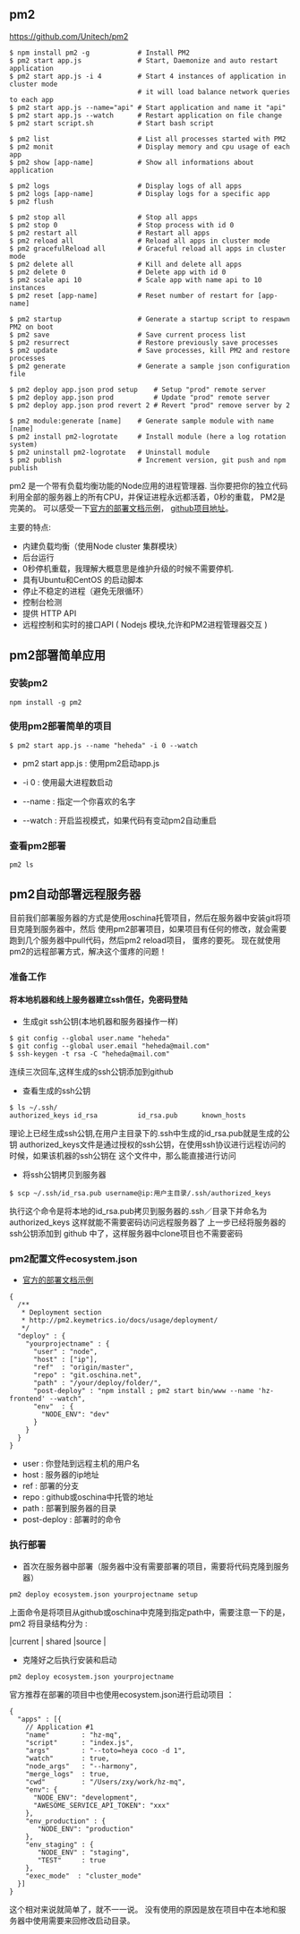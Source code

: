 ## pm2

https://github.com/Unitech/pm2


```
$ npm install pm2 -g            # Install PM2
$ pm2 start app.js              # Start, Daemonize and auto restart application
$ pm2 start app.js -i 4         # Start 4 instances of application in cluster mode
                                # it will load balance network queries to each app
$ pm2 start app.js --name="api" # Start application and name it "api"
$ pm2 start app.js --watch      # Restart application on file change
$ pm2 start script.sh           # Start bash script

$ pm2 list                      # List all processes started with PM2
$ pm2 monit                     # Display memory and cpu usage of each app
$ pm2 show [app-name]           # Show all informations about application

$ pm2 logs                      # Display logs of all apps
$ pm2 logs [app-name]           # Display logs for a specific app
$ pm2 flush

$ pm2 stop all                  # Stop all apps
$ pm2 stop 0                    # Stop process with id 0
$ pm2 restart all               # Restart all apps
$ pm2 reload all                # Reload all apps in cluster mode
$ pm2 gracefulReload all        # Graceful reload all apps in cluster mode
$ pm2 delete all                # Kill and delete all apps
$ pm2 delete 0                  # Delete app with id 0
$ pm2 scale api 10              # Scale app with name api to 10 instances
$ pm2 reset [app-name]          # Reset number of restart for [app-name]

$ pm2 startup                   # Generate a startup script to respawn PM2 on boot
$ pm2 save                      # Save current process list
$ pm2 resurrect                 # Restore previously save processes
$ pm2 update                    # Save processes, kill PM2 and restore processes
$ pm2 generate                  # Generate a sample json configuration file

$ pm2 deploy app.json prod setup    # Setup "prod" remote server
$ pm2 deploy app.json prod          # Update "prod" remote server
$ pm2 deploy app.json prod revert 2 # Revert "prod" remove server by 2

$ pm2 module:generate [name]    # Generate sample module with name [name]
$ pm2 install pm2-logrotate     # Install module (here a log rotation system)
$ pm2 uninstall pm2-logrotate   # Uninstall module
$ pm2 publish                   # Increment version, git push and npm publish
```



pm2 是一个带有负载均衡功能的Node应用的进程管理器.
当你要把你的独立代码利用全部的服务器上的所有CPU，并保证进程永远都活着，0秒的重载， PM2是完美的。
可以感受一下[官方的部署文档示例](http://pm2.keymetrics.io/docs/usage/deployment/)，
[github项目地址](https://github.com/Unitech/pm2)。


主要的特点:

- 内建负载均衡（使用Node cluster 集群模块）
- 后台运行
- 0秒停机重载，我理解大概意思是维护升级的时候不需要停机.
- 具有Ubuntu和CentOS 的启动脚本
- 停止不稳定的进程（避免无限循环）
- 控制台检测
- 提供 HTTP API
- 远程控制和实时的接口API ( Nodejs 模块,允许和PM2进程管理器交互 )

## pm2部署简单应用

### 安装pm2

```
npm install -g pm2
```

### 使用pm2部署简单的项目

```
$ pm2 start app.js --name "heheda" -i 0 --watch
```

- pm2 start app.js : 使用pm2启动app.js

- -i 0 : 使用最大进程数启动

- --name : 指定一个你喜欢的名字

- --watch : 开启监视模式，如果代码有变动pm2自动重启

### 查看pm2部署

```
pm2 ls
```

## pm2自动部署远程服务器

目前我们部署服务器的方式是使用oschina托管项目，然后在服务器中安装git将项目克隆到服务器中，然后
使用pm2部署项目，如果项目有任何的修改，就会需要跑到几个服务器中pull代码，然后pm2 reload项目，
蛋疼的要死。
现在就使用pm2的远程部署方式，解决这个蛋疼的问题！

### 准备工作

#### 将本地机器和线上服务器建立ssh信任，免密码登陆

- 生成git ssh公钥(本地机器和服务器操作一样)

```
$ git config --global user.name "heheda"
$ git config --global user.email "heheda@mail.com"
$ ssh-keygen -t rsa -C "heheda@mail.com"
```
连续三次回车,这样生成的ssh公钥添加到github


- 查看生成的ssh公钥

```
$ ls ~/.ssh/
authorized_keys id_rsa          id_rsa.pub      known_hosts
```

理论上已经生成ssh公钥,在用户主目录下的.ssh中生成的id_rsa.pub就是生成的公钥
authorized_keys文件是通过授权的ssh公钥，在使用ssh协议进行远程访问的时候，如果该机器的ssh公钥在
这个文件中，那么能直接进行访问

-  将ssh公钥拷贝到服务器

```
$ scp ~/.ssh/id_rsa.pub username@ip:用户主目录/.ssh/authorized_keys
```
执行这个命令是将本地的id_rsa.pub拷贝到服务器的.ssh／目录下并命名为authorized_keys
这样就能不需要密码访问远程服务器了
上一步已经将服务器的ssh公钥添加到 github 中了，这样服务器中clone项目也不需要密码

### pm2配置文件ecosystem.json

- [官方的部署文档示例](http://pm2.keymetrics.io/docs/usage/deployment/)

```
{
  /**
   * Deployment section
   * http://pm2.keymetrics.io/docs/usage/deployment/
   */
  "deploy" : {
    "yourprojectname" : {
      "user" : "node",
      "host" : ["ip"],
      "ref"  : "origin/master",
      "repo" : "git.oschina.net",
      "path" : "/your/deploy/folder/",
      "post-deploy" : "npm install ; pm2 start bin/www --name 'hz-frontend' --watch",
      "env"  : {
        "NODE_ENV": "dev"
      }
    }
  }
}
```

- user : 你登陆到远程主机的用户名
- host : 服务器的ip地址
- ref : 部署的分支
- repo : github或oschina中托管的地址
- path : 部署到服务器的目录
- post-deploy : 部署时的命令

###  执行部署

- 首次在服务器中部署（服务器中没有需要部署的项目，需要将代码克隆到服务器）

```
pm2 deploy ecosystem.json yourprojectname setup
```
上面命令是将项目从github或oschina中克隆到指定path中，需要注意一下的是，pm2 将目录结构分为 :

|current | shared  |source |

- 克隆好之后执行安装和启动

```
pm2 deploy ecosystem.json yourprojectname
```

官方推荐在部署的项目中也使用ecosystem.json进行启动项目 ：

```
{
  "apps" : [{
    // Application #1
    "name"        : "hz-mq",
    "script"      : "index.js",
    "args"        : "--toto=heya coco -d 1",
    "watch"       : true,
    "node_args"   : "--harmony",
    "merge_logs"  : true,
    "cwd"         : "/Users/zxy/work/hz-mq",
    "env": {
      "NODE_ENV": "development",
      "AWESOME_SERVICE_API_TOKEN": "xxx"
    },
    "env_production" : {
       "NODE_ENV": "production"
    },
    "env_staging" : {
       "NODE_ENV" : "staging",
       "TEST"     : true
    },
    "exec_mode"  : "cluster_mode"
  }]
}
```

这个相对来说就简单了，就不一一说。
没有使用的原因是放在项目中在本地和服务器中使用需要来回修改启动目录。


